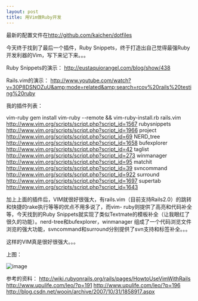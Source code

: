 ```yaml
--- 
layout: post
title: 用Vim做Ruby开发
---
```

最新的配置文件在<http://github.com/kaichen/dotfiles>

今天终于找到了最后一个插件，Ruby Snippets，终于打造出自己觉得最强Ruby开发利器的Vim，写下来记下来。。。

Ruby Snippets的演示：
<http://eustaquiorangel.com/blog/show/438>

Rails.vim的演示：
<http://www.youtube.com/watch?v=30P8DSNOZuU&amp;mode=related&amp;search=rcov%20rails%20testing%20ruby>

我的插件列表：

vim-ruby gem install vim-ruby --remote &amp;&amp; vim-ruby-install.rb
rails.vim
<http://www.vim.org/scripts/script.php?script_id=1567>
rubysnippets
<http://www.vim.org/scripts/script.php?script_id=1966>
project
<http://www.vim.org/scripts/script.php?script_id=69>
NERD_tree
<http://www.vim.org/scripts/script.php?script_id=1658>
bufexplorer
<http://www.vim.org/scripts/script.php?script_id=42>
taglist
<http://www.vim.org/scripts/script.php?script_id=273>
winmanager
<http://www.vim.org/scripts/script.php?script_id=95>
matchit
<http://www.vim.org/scripts/script.php?script_id=39>
svncommand
<http://www.vim.org/scripts/script.php?script_id=922>
surround
<http://www.vim.org/scripts/script.php?script_id=1697>
supertab
<http://www.vim.org/scripts/script.php?script_id=1643>

加上上面的插件后，VIM就很好很强大，有rails.vim（目前支持Rails2.0）的跳转和快捷的rake执行等等的优点不用多说了，而vim- ruby则提供了高亮和代码补全等，今天找到的Ruby Snippets就实现了类似Textmate的模板补全（让我眼红了很久的功能）。nerd-tree和bufexplorer，winmanager 组成了一个代码浏览文件浏览的强大功能，svncommand和surround分别提供了svn支持和标签补全。。。

这样的VIM真是很好很强大。。。

上图：

![image](http://ruby-lang.org.cn/forums/attachments/month_0802/20080203_215faadbbaa0aa3e0d92RmplWRMwwMsQ.png)

参考的资料：
<http://wiki.rubyonrails.org/rails/pages/HowtoUseVimWithRails>
<http://www.upulife.com/leo/?p=191>
<http://www.upulife.com/leo/?p=196>
<http://blog.csdn.net/wooin/archive/2007/10/31/1858917.aspx>

